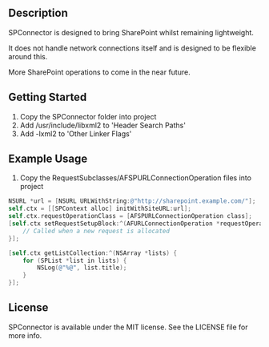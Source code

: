 Description
--
SPConnector is designed to bring SharePoint whilst remaining lightweight.

It does not handle network connections itself and is designed to be flexible around this.

More SharePoint operations to come in the near future.

Getting Started
--
1. Copy the SPConnector folder into project
2. Add /usr/include/libxml2 to 'Header Search Paths'
3. Add -lxml2 to 'Other Linker Flags'

Example Usage
--
1. Copy the RequestSubclasses/AFSPURLConnectionOperation files into project

``` objective-c
NSURL *url = [NSURL URLWithString:@"http://sharepoint.example.com/"];
self.ctx = [[SPContext alloc] initWithSiteURL:url];
self.ctx.requestOperationClass = [AFSPURLConnectionOperation class];
[self.ctx setRequestSetupBlock:^(AFURLConnectionOperation *requestOperation) {
    // Called when a new request is allocated
}];

[self.ctx getListCollection:^(NSArray *lists) {
    for (SPList *list in lists) {
        NSLog(@"%@", list.title);
    }
}];
```

License
--
SPConnector is available under the MIT license. See the LICENSE file for more info.